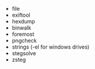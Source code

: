 * file
* exiftool
* hexdump
* binwalk
* foremost
* pngcheck
* strings (-el for windows drives)
* stegsolve
* zsteg
